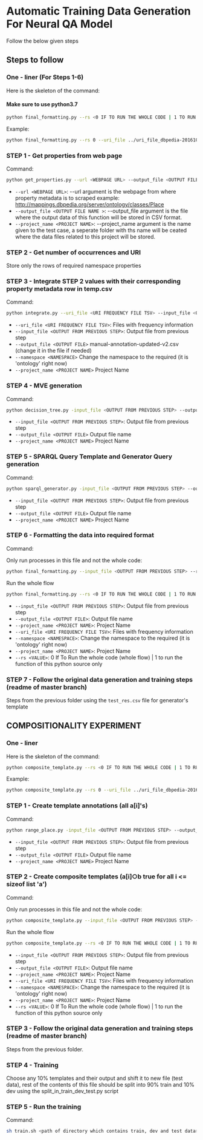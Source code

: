 # Automatic Training Data Generation For Neural QA Model

Follow the below given steps

## Steps to follow

### One - liner (For Steps 1-6)

Here is the skeleton of the command:
#### Make sure to use python3.7

``` bash
python final_formatting.py --rs <0 IF TO RUN THE WHOLE CODE | 1 TO RUN THE FUNTION OF THIS PYHTON SOURCE ONLY> --uri_file <URI FREQUENCY FILE TSV> --url <WEBPAGE URL> --output_file <OUTPUT FILE NAME > --project_name <PROJECT NAME> --namespace <NAMESPACE>
```

Example:

```bash
python final_formatting.py --rs 0 --uri_file ../uri_file_dbpedia-201610-properties.tsv --url http://mappings.dbpedia.org/server/ontology/classes/Place --output_file test_res.csv --project_name test --namespace ontology

```


### STEP 1 - Get properties from web page

Command:

```bash
python get_properties.py --url <WEBPAGE URL> --output_file <OUTPUT FILE NAME > --project_name <PROJECT NAME>
```

- `--url <WEBPAGE URL>`: --url argument is the webpage from where property metadata is to scraped example: http://mappings.dbpedia.org/server/ontology/classes/Place
- `--output_file <OUTPUT FILE NAME >`:  --output_file argument is the file where the output data of this function will be stored in CSV format.
- `--project_name <PROJECT NAME>`:  --project_name argument is the name given to the test case, a seperate folder with ths name will be ceated where the data files related to this project will be stored.

### STEP 2 - Get number of occurrences and URI

Store only the rows of required namespace properties

### STEP 3 - Integrate STEP 2 values with their corresponding property metadata row in temp.csv

Command:

``` bash
python integrate.py --uri_file <URI FREQUENCY FILE TSV> --input_file <OUTPUT FROM PREVIOUS STEP> --output_file <OUTPUT FILE> --project_name <PROJECT NAME> --namespace <NAMESPACE>
```

- `--uri_file <URI FREQUENCY FILE TSV>`: Files with frequency information
- `--input_file <OUTPUT FROM PREVIOUS STEP>`: Output file from previous step  
- `--output_file <OUTPUT FILE>` manual-annotation-updated-v2.csv (change it in the file if needed)
- `--namespace <NAMESPACE>` Change the namespace to the required (it is 'ontology' right now)
- `--project_name <PROJECT NAME>` Project Name

### STEP 4 - MVE generation

Command:

```bash
python decision_tree.py -input_file <OUTPUT FROM PREVIOUS STEP> --output_file <OUTPUT FILE> --project_name <PROJECT NAME>
```

- `--input_file <OUTPUT FROM PREVIOUS STEP>`: Output file from previous step  
- `--output_file <OUTPUT FILE>` Output file name
- `--project_name <PROJECT NAME>` Project Name

### STEP 5 - SPARQL Query Template and Generator Query generation

Command:

```bash
python sparql_generator.py -input_file <OUTPUT FROM PREVIOUS STEP> --output_file <OUTPUT FILE> --project_name <PROJECT NAME>
```

- `--input_file <OUTPUT FROM PREVIOUS STEP>`: Output file from previous step  
- `--output_file <OUTPUT FILE>` Output file name
- `--project_name <PROJECT NAME>` Project Name

### STEP 6 - Formatting the data into required format

Command:

Only run processes in this file and not the whole code:

```bash
python final_formatting.py --input_file <OUTPUT FROM PREVIOUS STEP> --rs <0 IF TO RUN THE WHOLE CODE | 1 TO RUN THE FUNTION OF THIS PYHTON SOURCE ONLY> --project_name <PROJECT NAME> --output_file <OUTPUT FILE>
```

Run the whole flow

```bash
python final_formatting.py --rs <0 IF TO RUN THE WHOLE CODE | 1 TO RUN THE FUNTION OF THIS PYHTON SOURCE ONLY> --uri_file <URI FREQUENCY FILE TSV> --url <WEBPAGE URL> --output_file <OUTPUT FILE NAME > --project_name <PROJECT NAME> --namespace <NAMESPACE>
```

- `--input_file <OUTPUT FROM PREVIOUS STEP>`: Output file from previous step  
- `--output_file <OUTPUT FILE>`: Output file name
- `--project_name <PROJECT NAME>`: Project Name
- `--uri_file <URI FREQUENCY FILE TSV>`: Files with frequency information
- `--namespace <NAMESPACE>`: Change the namespace to the required (it is 'ontology' right now)
- `--project_name <PROJECT NAME>`: Project Name
- `--rs <VALUE>`: 0 If To Run the whole code (whole flow) | 1 to run the function of this python source only

### STEP 7 - Follow the original data generation and training steps (readme of master branch)

Steps from the previous folder using the `test_res.csv` file for generator's template

## COMPOSITIONALITY EXPERIMENT

### One - liner

Here is the skeleton of the command:

``` bash
python composite_template.py --rs <0 IF TO RUN THE WHOLE CODE | 1 TO RUN THE FUNTION OF THIS PYHTON SOURCE ONLY> --uri_file <URI FREQUENCY FILE TSV> --url <WEBPAGE URL> --output_file <OUTPUT FILE NAME > --project_name <PROJECT NAME> --namespace <NAMESPACE>
```

Example:

```bash
python composite_template.py --rs 0 --uri_file ../uri_file_dbpedia-201610-properties.tsv --url http://mappings.dbpedia.org/server/ontology/classes/Place --output_file test_res.csv --project_name test --namespace ontology

```


### STEP 1 - Create template annotations (all a[i]'s)

Command:

```bash
python range_place.py -input_file <OUTPUT FROM PREVIOUS STEP> --output_file <OUTPUT FILE> --project_name <PROJECT NAME>
```

- `--input_file <OUTPUT FROM PREVIOUS STEP>`: Output file from previous step  
- `--output_file <OUTPUT FILE>` Output file name
- `--project_name <PROJECT NAME>` Project Name

### STEP 2 - Create composite templates (a[i]○b true for all i <= sizeof list 'a')

Command:

Only run processes in this file and not the whole code:

```bash
python composite_template.py --input_file <OUTPUT FROM PREVIOUS STEP> --rs <0 IF TO RUN THE WHOLE CODE | 1 TO RUN THE FUNTION OF THIS PYHTON SOURCE ONLY> --project_name <PROJECT NAME> --output_file <OUTPUT FILE>
```

Run the whole flow

```bash
python composite_template.py --rs <0 IF TO RUN THE WHOLE CODE | 1 TO RUN THE FUNTION OF THIS PYHTON SOURCE ONLY> --uri_file <URI FREQUENCY FILE TSV> --url <WEBPAGE URL> --output_file <OUTPUT FILE NAME > --project_name <PROJECT NAME> --namespace <NAMESPACE>
```

- `--input_file <OUTPUT FROM PREVIOUS STEP>`: Output file from previous step  
- `--output_file <OUTPUT FILE>`: Output file name
- `--project_name <PROJECT NAME>`: Project Name
- `--uri_file <URI FREQUENCY FILE TSV>`: Files with frequency information
- `--namespace <NAMESPACE>`: Change the namespace to the required (it is 'ontology' right now)
- `--project_name <PROJECT NAME>`: Project Name
- `--rs <VALUE>`: 0 If To Run the whole code (whole flow) | 1 to run the function of this python source only

### STEP 3 - Follow the original data generation and training steps (readme of master branch)

Steps from the previous folder.

### STEP 4 - Training

Choose any 10% templates and their output and shift it to new file (test data), rest of the contents of this file should be split into 90% train and 10% dev using the split_in_train_dev_test.py script

### STEP 5 - Run the training

Command:

```bash
sh train.sh <path of directory which contains train, dev and test data>
```
